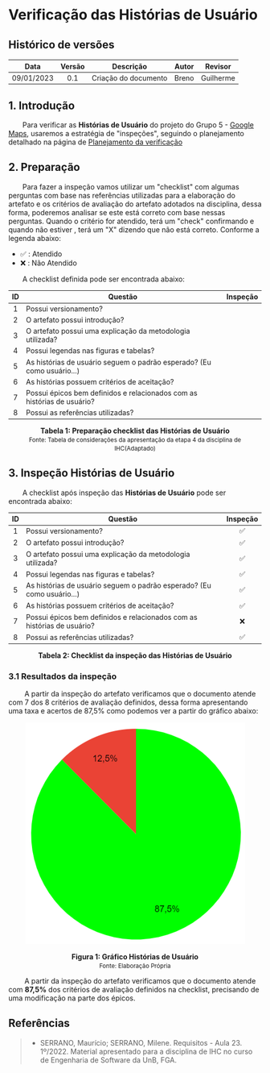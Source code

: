 # Verificação das Histórias de Usuário

## Histórico de versões
| Data | Versão | Descrição | Autor | Revisor |
| :---: | :---: | :---: | :---: | :---: |
| 09/01/2023 | 0.1 | Criação do documento | Breno | Guilherme |

## 1. Introdução

&emsp;&emsp;Para verificar as **Histórias de Usuário** do projeto do Grupo 5 - [Google Maps](https://requisitos-de-software.github.io/2022.2-GoogleMaps/), usaremos a estratégia de "inspeções", seguindo o planejamento detalhado na página de [Planejamento da verificação](../planejamento.md)

## 2. Preparação

&emsp;&emsp;Para fazer a inspeção vamos utilizar um "checklist" com algumas perguntas com base nas referências utilizadas para a elaboração do artefato e os critérios de avaliação do artefato adotados na disciplina, dessa forma, poderemos analisar se este está correto com base nessas perguntas. Quando o critério for atendido, terá um "check" confirmando e quando não estiver , terá um "X" dizendo que não está correto. Conforme a legenda abaixo:

- ✅ : Atendido
- ❌ : Não Atendido


&emsp;&emsp;A checklist definida pode ser encontrada abaixo:

<center>

| ID |Questão| Inspeção |
| :---: | --- | :---: |
| 1 | Possui versionamento? |  |
| 2 | O artefato possui introdução? |  |
| 3 | O artefato possui uma explicação da metodologia utilizada? |  |
| 4 | Possui legendas nas figuras e tabelas? | |
| 5 | As histórias de usuário seguem o padrão esperado? (Eu como usuário...) | |
| 6 | As histórias possuem critérios de aceitação? | |
| 7 | Possui épicos bem definidos e relacionados com as histórias de usuário? | |
| 8 | Possui as referências utilizadas? | |


</center>

<figcaption align='center'>
    <b>Tabela 1: Preparação checklist das Histórias de Usuário </b>
    <br><small> Fonte: Tabela de considerações da apresentação da etapa 4 da disciplina de IHC(Adaptado)</small>
</figcaption>


## 3. Inspeção Histórias de Usuário

&emsp;&emsp;A checklist após inspeção das **Histórias de Usuário** pode ser encontrada abaixo:

<center>

| ID | Questão | Inspeção |
| :---: | --- | :---: |
| 1 | Possui versionamento? | ✅ |
| 2 | O artefato possui introdução? | ✅ |
| 3 | O artefato possui uma explicação da metodologia utilizada? | ✅ |
| 4 | Possui legendas nas figuras e tabelas? | ✅ |
| 5 | As histórias de usuário seguem o padrão esperado? (Eu como usuário...) | ✅ |
| 6 | As histórias possuem critérios de aceitação? | ✅ |
| 7 | Possui épicos bem definidos e relacionados com as histórias de usuário? | ❌ |
| 8 | Possui as referências utilizadas? | ✅ |


</center>

<figcaption align='center'>
    <b>Tabela 2: Checklist da inspeção das Histórias de Usuário </b>
</figcaption>

### 3.1 Resultados da inspeção
&emsp;&emsp; A partir da inspeção do artefato verificamos que o documento atende com 7 dos 8 critérios de avaliação definidos, dessa forma apresentando uma taxa e acertos de 87,5% como podemos ver a partir do gráfico abaixo:

<center>

![Grafico](../assets/../../assets/verificacao/grafico-hu.png)

</center>

<figcaption align='center'>
    <b>Figura 1: Gráfico Histórias de Usuário  </b>
    <br><small> Fonte: Elaboração Própria </small>
</figcaption>


&emsp;&emsp; A partir da inspeção do artefato verificamos que o documento atende com **87,5%** dos critérios de avaliação definidos na checklist, precisando de uma modificação na parte dos épicos.


## Referências

> * SERRANO, Maurício; SERRANO, Milene. Requisitos - Aula 23. 1º/2022. Material apresentado para a disciplina de IHC no curso de Engenharia de Software da UnB, FGA.
